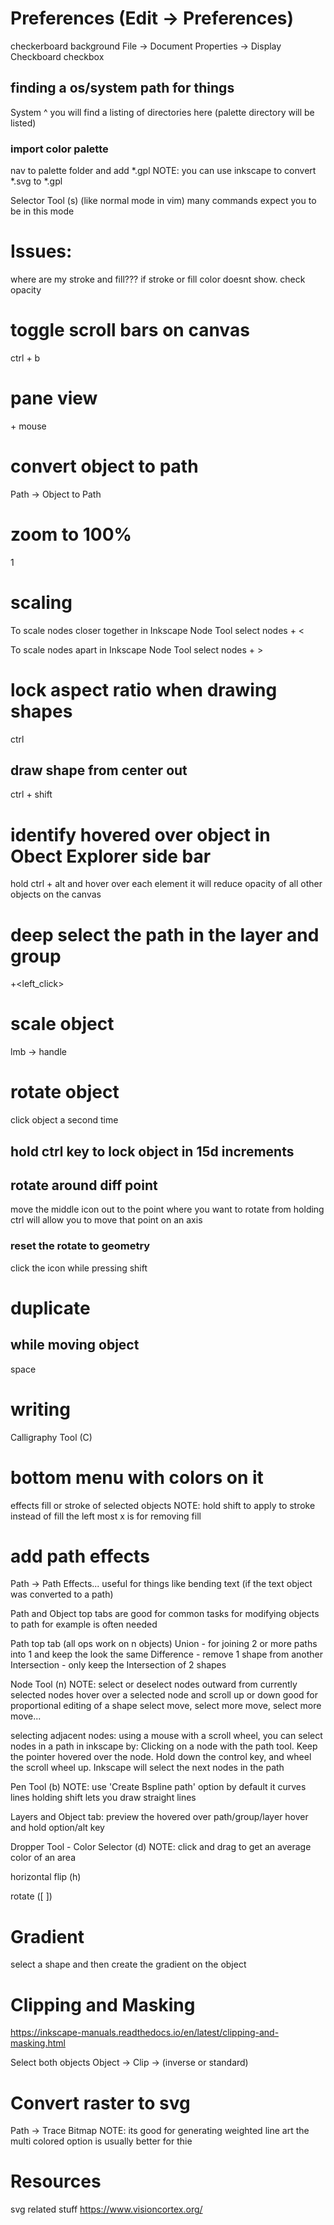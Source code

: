 # Preferences (Edit -> Preferences)
checkerboard background
File -> Document Properties -> Display
  Checkboard checkbox
## finding a os/system path for things
System
^ you will find a listing of directories here (palette directory will be listed)
### import color palette
nav to palette folder and add *.gpl
NOTE: you can use inkscape to convert *.svg to *.gpl


Selector Tool (s) (like normal mode in vim) many commands expect you to be in this mode

# Issues:

where are my stroke and fill???
  if stroke or fill color doesnt show. check opacity

# toggle scroll bars on canvas
ctrl + b

# pane view
<space> + mouse

# convert object to path
Path -> Object to Path

# zoom to 100%
1

# scaling
To scale nodes closer together in Inkscape
Node Tool
select nodes
<shift> + <

To scale nodes apart in Inkscape
Node Tool
select nodes
<shift> + >

# lock aspect ratio when drawing shapes
ctrl
## draw shape from center out 
ctrl + shift

# identify hovered over object in Obect Explorer side bar
hold ctrl + alt and hover over each element
it will reduce opacity of all other objects on the canvas

# deep select the path in the layer and group
<ctrl>+<left_click>

# scale object
lmb -> handle
# rotate object
click object a second time
## hold ctrl key to lock object in 15d increments
## rotate around diff point
move the middle icon out to the point where you want to rotate from
  holding ctrl will allow you to move that point on an axis
### reset the rotate to geometry
click the icon while pressing shift

# duplicate
## while moving object
space

# writing
Calligraphy Tool (C)

# bottom menu with colors on it
effects fill or stroke of selected objects
NOTE: hold shift to apply to stroke instead of fill
the left most x is for removing fill

# add path effects
Path -> Path Effects...
  useful for things like bending text (if the text object was converted to a path)

Path and Object top tabs are good for common tasks for modifying objects
  to path for example is often needed

Path top tab
  (all ops work on n objects)
  Union - for joining 2 or more paths into 1 and keep the look the same
  Difference - remove 1 shape from another
  Intersection - only keep the Intersection of 2 shapes

Node Tool (n)
NOTE: select or deselect nodes outward from currently selected nodes
  hover over a selected node and scroll up or down
    good for proportional editing of a shape
      select move, select more move, select more move...

  selecting adjacent nodes:
    using a mouse with a scroll wheel, you can select nodes in a path in inkscape by:
    Clicking on a node with the path tool.
    Keep the pointer hovered over the node.
    Hold down the control key, and wheel the scroll wheel up. Inkscape will select the next nodes in the path

Pen Tool (b)
NOTE: use 'Create Bspline path' option
  by default it curves lines
  holding shift lets you draw straight lines

Layers and Object tab:
  preview the hovered over path/group/layer
  hover and hold option/alt key

Dropper Tool -  Color Selector (d)
NOTE: click and drag to get an average color of an area

horizontal flip (h)

rotate ([ ])

# Gradient
select a shape and then create the gradient on the object

# Clipping and Masking
https://inkscape-manuals.readthedocs.io/en/latest/clipping-and-masking.html

Select both objects
Object -> Clip -> (inverse or standard)

# Convert raster to svg
Path -> Trace Bitmap
NOTE: its good for generating weighted line art
  the multi colored option is usually better for thie

# Resources
svg related stuff
https://www.visioncortex.org/
